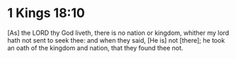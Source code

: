 # 1 Kings 18:10

[As] the LORD thy God liveth, there is no nation or kingdom, whither my lord hath not sent to seek thee: and when they said, [He is] not [there]; he took an oath of the kingdom and nation, that they found thee not.